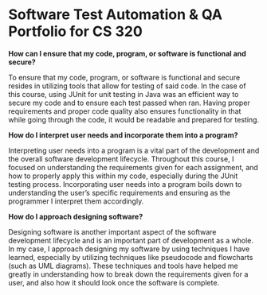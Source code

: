 # Software Test Automation & QA Portfolio for CS 320

**How can I ensure that my code, program, or software is functional and secure?**

To ensure that my code, program, or software is functional and secure resides in utilizing tools that allow for testing of said code. In the case of this course, using JUnit for unit testing in Java was an efficient way to secure my code and to ensure each test passed when ran. Having proper requirements and proper code quality also ensures functionality in that while going through the code, it would be readable and prepared for testing.

**How do I interpret user needs and incorporate them into a program?**

Interpreting user needs into a program is a vital part of the development and the overall software development lifecycle. Throughout this course, I focused on understanding the requirements given for each assignment, and how to properly apply this within my code, especially during the JUnit testing process. Incorporating user needs into a program boils down to understanding the user’s specific requirements and ensuring as the programmer I interpret them accordingly.

**How do I approach designing software?**

Designing software is another important aspect of the software development lifecycle and is an important part of development as a whole. In my case, I approach designing my software by using techniques I have learned, especially by utilizing techniques like pseudocode and flowcharts (such as UML diagrams). These techniques and tools have helped me greatly in understanding how to break down the requirements given for a user, and also how it should look once the software is complete.

